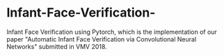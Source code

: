 # Infant-Face-Verification-
Infant Face Verification using Pytorch, which is the implementation of our paper "Automatic Infant Face Verification via Convolutional Neural Networks" submitted in VMV 2018. 
